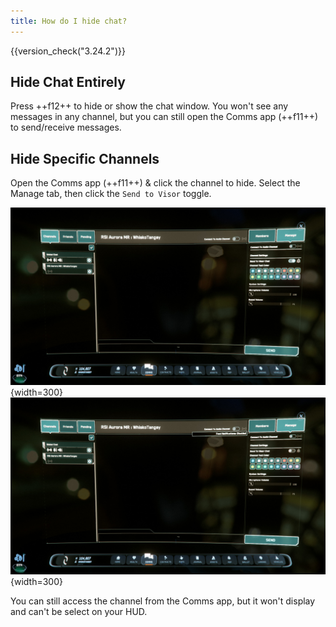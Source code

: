```yaml
---
title: How do I hide chat?
---
```


{{version_check("3.24.2")}}

## Hide Chat Entirely

Press ++f12++ to hide or show the chat window. You won't see any messages in any
channel, but you can still open the Comms app (++f11++) to send/receive messages.

## Hide Specific Channels

Open the Comms app (++f11++) & click the channel to hide. Select the Manage tab,
then click the `Send to Visor` toggle.

![Manage Channel Tab](./images/manage-tab.jpg){width=300}
![Send to Visor Toggle](./images/hide-chat/send-toggle.jpg){width=300}

You can still access the channel from the Comms app, but it won't display and
can't be select on your HUD.
